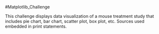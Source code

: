 #Matplotlib_Challenge

This challenge displays data visualization of a mouse treatment study that includes pie chart, bar chart, scatter plot, box plot, etc. 
Sources used embedded in print statements. 



